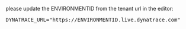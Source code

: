 please update the ENVIRONMENTID from the tenant url in the editor:

<pre>DYNATRACE_URL="https://ENVIRONMENTID.live.dynatrace.com"<pre>
